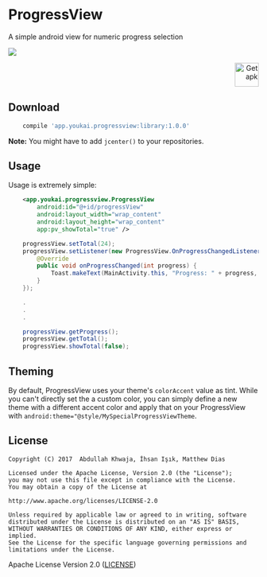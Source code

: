 # ProgressView

A simple android view for numeric progress selection

![](https://cloud.githubusercontent.com/assets/2550945/24289817/16a6fdd2-1083-11e7-9c5e-0912339b6808.png)

<p align="right">
<a href='https://github.com/youkai-app/ProgressView/releases/latest'><img height="48" alt='Get apk' src='https://cloud.githubusercontent.com/assets/2550945/21590907/dd74e0f0-d0ff-11e6-971f-d429148fd03d.png'/></a>
</p>

## Download
```gradle
    compile 'app.youkai.progressview:library:1.0.0'
```
**Note:** You might have to add `jcenter()` to your repositories.

## Usage
Usage is extremely simple:
```xml
    <app.youkai.progressview.ProgressView
        android:id="@+id/progressView"
        android:layout_width="wrap_content"
        android:layout_height="wrap_content"
        app:pv_showTotal="true" />
```
```java
    progressView.setTotal(24);
    progressView.setListener(new ProgressView.OnProgressChangedListener() {
        @Override
        public void onProgressChanged(int progress) {
            Toast.makeText(MainActivity.this, "Progress: " + progress, Toast.LENGTH_SHORT).show();
        }
    });

    .
    .
    .

    progressView.getProgress();
    progressView.getTotal();
    progressView.showTotal(false);
```

## Theming
By default, ProgressView uses your theme's `colorAccent` value as tint. While you can't directly set the a custom color, you can simply define a new theme with a different accent color and apply that on your ProgressView with `android:theme="@style/MySpecialProgressViewTheme`.

## License
```
Copyright (C) 2017  Abdullah Khwaja, İhsan Işık, Matthew Dias

Licensed under the Apache License, Version 2.0 (the "License");
you may not use this file except in compliance with the License.
You may obtain a copy of the License at

http://www.apache.org/licenses/LICENSE-2.0

Unless required by applicable law or agreed to in writing, software
distributed under the License is distributed on an "AS IS" BASIS,
WITHOUT WARRANTIES OR CONDITIONS OF ANY KIND, either express or implied.
See the License for the specific language governing permissions and
limitations under the License.
```
Apache License Version 2.0 ([LICENSE](/LICENSE))

